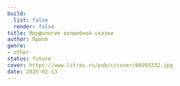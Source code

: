 ```yaml
---
build:
  list: false
  render: false
title: Морфология волшебной сказки
author: Пропп
genre:
- other
status: future
cover: https://www.litres.ru/pub/c/cover/66993332.jpg
date: 2025-02-13
---
```


